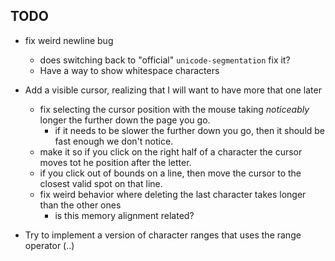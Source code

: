 ## TODO

* fix weird newline bug
  * does switching back to "official" `unicode-segmentation` fix it?
  * Have a way to show whitespace characters

* Add a visible cursor, realizing that I will want to have more that one later
  * fix selecting the cursor position with the mouse taking *noticeably* longer the further down the page you go.
    * if it needs to be slower the further down you go, then it should be fast enough we don't notice.
  * make it so if you click on the right half of a character the cursor moves tot he position after the letter.
  * if you click out of bounds on a line, then move the cursor to the closest valid spot on that line.
  * fix weird behavior where deleting the last character takes longer than the other ones
      * is this memory alignment related?
* Try to implement a version of character ranges that uses the range operator (..)
